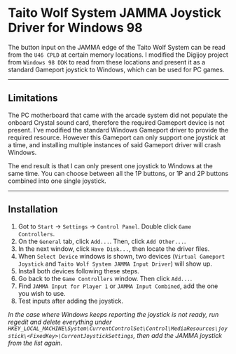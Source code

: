 # Taito Wolf System JAMMA Joystick Driver for Windows 98

The button input on the JAMMA edge of the Taito Wolf System can be read from the `U46 CPLD` at certain memory locations. I modified the Digijoy project from `Windows 98 DDK` to read from these locations and present it as a standard Gameport joystick to Windows, which can be used for PC games.

------------
## Limitations

The PC motherboard that came with the arcade system did not populate the onboard Crystal sound card, therefore the required Gameport device is not present. I've modified the standard Windows Gameport driver to provide the required resource. However this Gameport can only support one joystick at a time, and installing multiple instances of said Gameport driver will crash Windows. 

The end result is that I can only present one joystick to Windows at the same time. You can choose between all the 1P buttons, or 1P and 2P buttons combined into one single joystick.

------------
## Installation

1. Got to `Start` -> `Settings` -> `Control Panel`. Double click `Game Controllers`.
2. On the `General` tab, click `Add...`. Then, click `Add Other...`.
3. In the next window, click `Have Disk...`, then locate the driver files.
4. When `Select Device` windows is shown, two devices (`Virtual Gameport Joystick` and `Taito Wolf System JAMMA Input Driver`) will show up.
5. Install both devices following these steps.
6. Go back to the `Game Controllers` window. Then click `Add...`.
7. Find `JAMMA Input for Player 1` or `JAMMA Input Combined`, add the one you wish to use.
8. Test inputs after adding the joystick.

*In the case where Windows keeps reporting the joystick is not ready, run regedit and delete everything under `HKEY_LOCAL_MACHINE\System\CurrentControlSet\Control\MediaResources\joystick\<FixedKey>\CurrentJoystickSettings`, then add the JAMMA joystick from the list again.*
